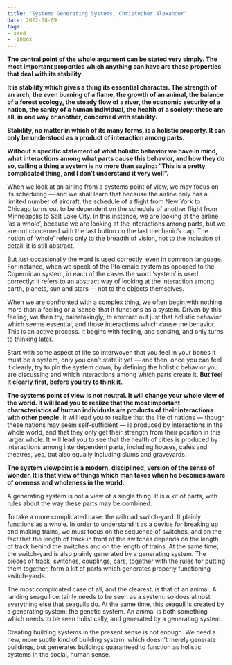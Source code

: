 ```yaml
---
title: "Systems Generating Systems, Christopher Alexander"
date: 2022-08-09
tags:
- seed
- -inbox
---
```


**The central point of the whole argument can be stated very simply. The most important properties which anything can have are those properties that deal with its stability.**

**It is stability which gives a thing its essential character. The strength of an arch, the even burning of a flame, the growth of an animal, the balance of a forest ecology, the steady flow of a river, the economic security of a nation, the sanity of a human individual, the health of a society: these are all, in one way or another, concerned with stability.**

**Stability, no matter in which of its many forms, is a holistic property. It can only be understood as a product of interaction among parts.**

**Without a specific statement of what holistic behavior we have in mind, what interactions among what parts cause this behavior, and how they do so, calling a thing a system is no more than saying: “This is a pretty complicated thing, and I don’t understand it very well”.**

When we look at an airline from a systems point of view, we may focus on its scheduling — and we shall learn that because the airline only has a limited number of aircraft, the schedule of a flight from New York to Chicago turns out to be dependent on the schedule of another flight from Minneapolis to Salt Lake City. In this instance, we are looking at the airline ‘as a whole’, because we are looking at the interactions among parts, but we are not concerned with the last button on the last mechanic’s cap. The notion of ‘whole’ refers only to the breadth of vision, not to the inclusion of detail: it is still abstract.

But just occasionally the word is used correctly, even in common language. For instance, when we speak of the Ptolemaic system as opposed to the Copernican system, in each of the cases the word ‘system’ is used correctly: it refers to an abstract way of looking at the interaction among earth, planets, sun and stars — not to the objects themselves.

When we are confronted with a complex thing, we often begin with nothing more than a feeling or a ‘sense’ that it functions as a system. Driven by this feeling, we then try, painstakingly, to abstract out just that holistic behavior which seems essential, and those interactions which cause the behavior. This is an active process. It begins with feeling, and sensing, and only turns to thinking later.

Start with some aspect of life so interwoven that you feel in your bones it must be a system, only you can’t state it yet — and then, once you can feel it clearly, try to pin the system down, by defining the holistic behavior you are discussing and which interactions among which parts create it. **But feel it clearly first, before you try to think it.**

**The systems point of view is not neutral. It will change your whole view of the world. It will lead you to realize that the most important characteristics of human individuals are products of their interactions with other people.** It will lead you to realize that the life of nations — though these nations may seem self-sufficient — is produced by interactions in the whole world, and that they only get their strength from their position in this larger whole. It will lead you to see that the health of cities is produced by interactions among interdependent parts, including houses, cafés and theatres, yes, but also equally including slums and graveyards.

**The system viewpoint is a modern, disciplined, version of the sense of wonder. It is that view of things which man takes when he becomes aware of oneness and wholeness in the world.**

A generating system is not a view of a single thing. It is a kit of parts, with rules about the way these parts may be combined.

To take a more complicated case: the railroad switch-yard. It plainly functions as a whole. In order to understand it as a device for breaking up and making trains, we must focus on the sequence of switches, and on the fact that the length of track in front of the switches depends on the length of track behind the switches and on the length of trains. At the same time, the switch-yard is also plainly generated by a generating system. The pieces of track, switches, couplings, cars, together with the rules for putting them together, form a kit of parts which generates properly functioning switch-yards.

The most complicated case of all, and the clearest, is that of an animal. A landing seagull certainly needs to be seen as a system: so does almost everything else that seagulls do. At the same time, this seagull is created by a generating system: the genetic system. An animal is both something which needs to be seen holistically, and generated by a generating system.

Creating building systems in the present sense is not enough. We need a new, more subtle kind of building system, which doesn’t merely generate buildings, but generates buildings guaranteed to function as holistic systems in the social, human sense.


